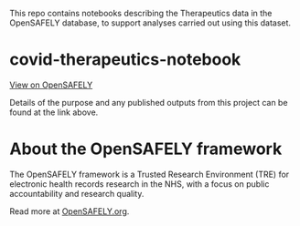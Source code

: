 This repo contains notebooks describing the Therapeutics data in the OpenSAFELY database, to support analyses carried out using this dataset.

# covid-therapeutics-notebook

[View on OpenSAFELY](https://jobs.opensafely.org/repo/https%253A%252F%252Fgithub.com%252Fopensafely%252Fcovid-therapeutics-notebook)

Details of the purpose and any published outputs from this project can be found at the link above.

# About the OpenSAFELY framework

The OpenSAFELY framework is a Trusted Research Environment (TRE) for electronic
health records research in the NHS, with a focus on public accountability and
research quality.

Read more at [OpenSAFELY.org](https://opensafely.org).

